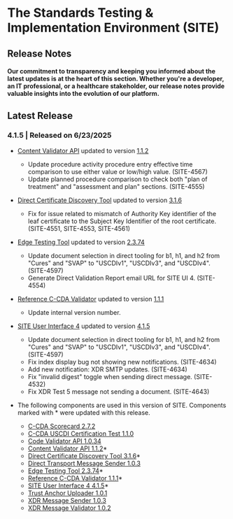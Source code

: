 # The Standards Testing & Implementation Environment (SITE)

## Release Notes

#### Our commitment to transparency and keeping you informed about the latest updates is at the heart of this section. Whether you're a developer, an IT professional, or a healthcare stakeholder, our release notes provide valuable insights into the evolution of our platform.

## Latest Release
### 4.1.5 | Released on 6/23/2025
* [Content Validator API](https://github.com/onc-healthit/content-validator-api) updated to version [1.1.2](https://github.com/onc-healthit/content-validator-api/releases/tag/1.1.2)
	* Update procedure activity procedure entry effective time comparison to use either value or low/high value. (SITE-4567)
	* Update planned procedure comparison to check both "plan of treatment" and "assessment and plan" sections. (SITE-4555)
* [Direct Certificate Discovery Tool](https://github.com/onc-healthit/dcdt) updated to version [3.1.6](https://github.com/onc-healthit/dcdt/releases/tag/3.1.6)
	* Fix for issue related to mismatch of Authority Key identifier of the leaf certificate to the Subject Key Identifier of the root certificate. (SITE-4551, SITE-4553, SITE-4561)
* [Edge Testing Tool](https://github.com/onc-healthit/ett) updated to version [2.3.74](https://github.com/onc-healthit/ett/releases/tag/2.3.74)
	* Update document selection in direct tooling for b1, h1, and h2 from "Cures" and "SVAP" to "USCDIv1", "USCDIv3", and "USCDIv4". (SITE-4597)
	* Generate Direct Validation Report email URL for SITE UI 4. (SITE-4554)
* [Reference C-CDA Validator](https://github.com/onc-healthit/reference-ccda-validator) updated to version [1.1.1](https://github.com/onc-healthit/reference-ccda-validator/releases/tag/1.1.1)
	* Update internal version number.
* [SITE User Interface 4](https://github.com/onc-healthit/site-ui-4) updated to version [4.1.5](https://github.com/onc-healthit/site-ui-4/releases/tag/4.1.5)
	* Update document selection in direct tooling for b1, h1, and h2 from "Cures" and "SVAP" to "USCDIv1", "USCDIv3", and "USCDIv4". (SITE-4597)
	* Fix index display bug not showing new notifications. (SITE-4634)
	* Add new notification: XDR SMTP updates. (SITE-4634)
	* Fix "invalid digest" toggle when sending direct message. (SITE-4532)
	* Fix XDR Test 5 message not sending a document. (SITE-4643)
	
* The following components are used in this version of SITE. Components marked with * were updated with this release.
	* [C-CDA Scorecard 2.7.2](https://github.com/onc-healthit/ccda-scorecard/releases/tag/2.7.2)
	* [C-CDA USCDI Certification Test 1.1.0](https://github.com/onc-healthit/ccda-uscdi-certification-testdata/releases/tag/1.1.0)
	* [Code Validator API 1.0.34](https://github.com/onc-healthit/code-validator-api/releases/tag/1.0.34)
	* [Content Validator API 1.1.2](https://github.com/onc-healthit/content-validator-api/releases/tag/1.1.2)*
	* [Direct Certificate Discovery Tool 3.1.6](https://github.com/onc-healthit/dcdt/releases/tag/3.1.6)*
	* [Direct Transport Message Sender 1.0.3](https://github.com/onc-healthit/direct-transport-message-sender/releases/tag/1.0.3)
	* [Edge Testing Tool 2.3.74](https://github.com/onc-healthit/ett/releases/tag/2.3.74)*
	* [Reference C-CDA Validator 1.1.1](https://github.com/onc-healthit/reference-ccda-validator/releases/tag/1.1.1)*
	* [SITE User Interface 4 4.1.5](https://github.com/onc-healthit/site-ui-4/releases/tag/4.1.5)*
	* [Trust Anchor Uploader 1.0.1](https://github.com/onc-healthit/trustanchor-uploader/releases/tag/1.0.1)
	* [XDR Message Sender 1.0.3](https://github.com/onc-healthit/xdr-message-sender/releases/tag/1.0.3)
	* [XDR Message Validator 1.0.2](https://github.com/onc-healthit/xdr-message-validator/releases/tag/1.0.2)
